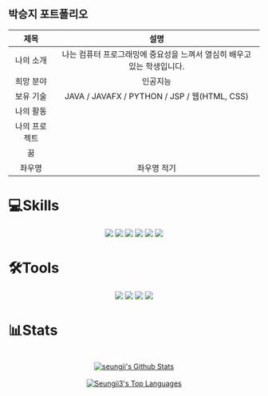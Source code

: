 

## 박승지 포트폴리오


|제목|설명|
|:---:|:---:|
| 나의 소개 | 나는 컴퓨터 프로그래밍에 중요성을 느껴서 열심히 배우고 있는 학생입니다. |
| 희망 분야 | 인공지능 |
| 보유 기술 | JAVA / JAVAFX / PYTHON / JSP / 웹(HTML, CSS) |
| 나의 활동 |  |
| 나의 프로젝트 | 
| 꿈 |  |  
| 좌우명 | 좌우명 적기 |

# 💻Skills<br>
<p align="center"> 
  <img src="https://img.shields.io/badge/Java-ED8B00?style=for-the-badge&logo=java&logoColor=white" /> <!--JAVA-->
  <img src="https://img.shields.io/badge/Python-3766AB?style=for-the-badge&logo=Python&logoColor=white" /> <!--PYTHON-->
  <img src="https://img.shields.io/badge/HTML5-E34F26?style=for-the-badge&logo=html5&logoColor=white" /> <!--HTML5-->
  <img src="https://img.shields.io/badge/CSS3-1572B6?style=for-the-badge&logo=css3&logoColor=white" /> <!--CSS3-->
    <img src="https://img.shields.io/badge/JavaScript-323330?style=for-the-badge&logo=javascript&logoColor=F7DF1E" /> <!--JS-->
   <!-- <img src="https://img.shields.io/badge/Kotlin-0095D5?&style=for-the-badge&logo=kotlin&logoColor=white" /> <!--KOTLIN-->
  <img src ="https://img.shields.io/badge/Oracle-F80000?style=for-the-badge&logo=oracle&logoColor=black" /> <!--ORACLE-->
  <!-- <img src ="https://img.shields.io/badge/Apache-D22128?style=for-the-badge&logo=Apache&logoColor=white" /> <!--APACHE-->
</p>

# 🛠Tools<br>

<p align="center">
  <img src="https://img.shields.io/badge/Eclipse-2C2255?style=for-the-badge&logo=eclipse&logoColor=white" /> <!--ECLIPS-->
  <img src="https://img.shields.io/badge/IntelliJ_IDEA-000000.svg?style=for-the-badge&logo=intellij-idea&logoColor=white" /> <!--INTELLIJ-->
  <img src="https://img.shields.io/badge/PyCharm-000000.svg?&style=for-the-badge&logo=PyCharm&logoColor=white" /> <!--PYCHAM-->
  <img src="https://img.shields.io/badge/Visual_Studio_Code-0078D4?style=for-the-badge&logo=visual%20studio%20code&logoColor=white" /> <!--VISUALSTUDIO-->
</p>



# 📊Stats


<p align="center">
  <br/>
  <a href="https://github-readme-stats.vercel.app/api?username=seungji3&show_icons=true&count_private=true&theme=react&hide_border=true&bg_color=0D1117"><img alt="seungji's Github Stats" src="https://github-readme-stats.vercel.app/api?username=seungji3&show_icons=true&count_private=true&theme=react&hide_border=true&bg_color=0D1117" /></a><br><br>
  <a href="https://github-readme-stats.vercel.app/api/top-langs/?username=Seungji3&langs_count=8&count_private=true&layout=compact&theme=react&hide_border=true&bg_color=0D1117"><img alt="Seungji3's Top Languages" src="https://github-readme-stats.vercel.app/api/top-langs/?username=Seungji3&langs_count=8&count_private=true&layout=compact&theme=react&hide_border=true&bg_color=0D1117" /></a>
  <br/>
</p>




<!--
**Seungji3/seungji3** is a ✨ _special_ ✨ repository because its `README.md` (this file) appears on your GitHub profile.

Here are some ideas to get you started:

- 🔭 I’m currently working on ...
- 🌱 I’m currently learning ...
- 👯 I’m looking to collaborate on ...
- 🤔 I’m looking for help with ...
- 💬 Ask me about ...
- 📫 How to reach me: ...
- 😄 Pronouns: ...
- ⚡ Fun fact: ...
-->
